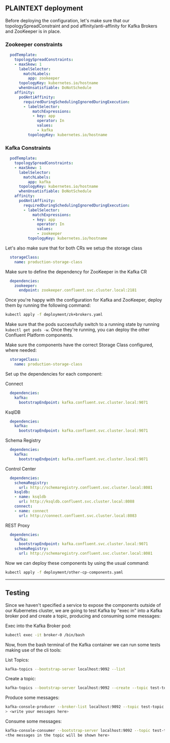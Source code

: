 ## PLAINTEXT deployment

Before deploying the configuration, let's make sure that our topologySpreadConstraint and pod affinity/anti-affinity for Kafka Brokers and ZooKeeper is in place.

### Zookeeper constraints

```yaml
  podTemplate:
    topologySpreadConstraints:
    - maxSkew: 1
      labelSelector:
        matchLabels:
          app: zookeeper
      topologyKey: kubernetes.io/hostname
      whenUnsatisfiable: DoNotSchedule
    affinity:
      podAntiAffinity:
        requiredDuringSchedulingIgnoredDuringExecution:
        - labelSelector:
            matchExpressions:
            - key: app
              operator: In
              values:
              - kafka
          topologyKey: kubernetes.io/hostname  
```

### Kafka Constraints

```yaml
  podTemplate:
    topologySpreadConstraints:
    - maxSkew: 1
      labelSelector:
        matchLabels:
          app: kafka
      topologyKey: kubernetes.io/hostname
      whenUnsatisfiable: DoNotSchedule
    affinity:
      podAntiAffinity:
        requiredDuringSchedulingIgnoredDuringExecution:
        - labelSelector:
            matchExpressions:
            - key: app
              operator: In
              values:
              - zookeeper
          topologyKey: kubernetes.io/hostname
```

Let's also make sure that for both CRs we setup the storage class

```yaml
  storageClass:
    name: production-storage-class
```

Make sure to define the dependency for ZooKeeper in the Kafka CR

```yaml
  dependencies:
    zookeeper: 
      endpoint: zookeeper.confluent.svc.cluster.local:2181
```

Once you're happy with the configuration for Kafka and ZooKeeper, deploy them by running the following command: 

```sh
kubectl apply -f deployment/zk+brokers.yaml
```

Make sure that the pods successfully switch to a running state by running `kubectl get pods -w`.
Once they're running, you can deploy the other Confluent Platform components. 

Make sure the components have the correct Storage Class configured, where needed: 

```yaml
  storageClass:
    name: production-storage-class
```

Set up the dependencies for each component: 

Connect

```yaml
  dependencies:
    kafka:
      bootstrapEndpoint: kafka.confluent.svc.cluster.local:9071
```

KsqlDB

```yaml
  dependencies:
    kafka:
      bootstrapEndpoint: kafka.confluent.svc.cluster.local:9071
```

Schema Registry

```yaml
  dependencies:
    kafka:
      bootstrapEndpoint: kafka.confluent.svc.cluster.local:9071
```

Control Center

```yaml
  dependencies:
    schemaRegistry:
      url: http://schemaregistry.confluent.svc.cluster.local:8081
    ksqldb:
    - name: ksqldb
      url: http://ksqldb.confluent.svc.cluster.local:8088
    connect:
    - name: connect
      url: http://connect.confluent.svc.cluster.local:8083
```

REST Proxy

```yaml
  dependencies:
    kafka:
      bootstrapEndpoint: kafka.confluent.svc.cluster.local:9071
    schemaRegistry:
      url: http://schemaregistry.confluent.svc.cluster.local:8081

```

Now we can deploy these components by using the usual command: 

```sh
kubectl apply -f deployment/other-cp-components.yaml
```

---

## Testing

Since we haven't specified a service to expose the components outside of our Kubernetes cluster, we are going to test Kafka by "exec in" into a Kafka broker pod and create a topic, producing and consuming some messages:

Exec into the Kafka Broker pod:

```sh
kubectl exec -it broker-0 /bin/bash
```

Now, from the bash terminal of the Kafka container we can run some tests making use of the cli tools: 

List Topics:

```sh
kafka-topics --bootstrap-server localhost:9092 --list
```

Create a topic:

```sh
kafka-topics --bootstrap-server localhost:9092 --create --topic test-topic --replication-factor 3 --partitions 1
```

Produce some messages: 

```sh
kafka-console-producer --broker-list localhost:9092 --topic test-topic
> <write your messages here>
```

Consume some messages: 

```sh
kafka-console-consumer --bootstrap-server localhost:9092 --topic test-topic --from-beginning
<the messages in the topic will be shown here>
```
